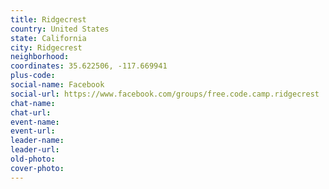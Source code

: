 ```yaml
---
title: Ridgecrest
country: United States
state: California
city: Ridgecrest
neighborhood: 
coordinates: 35.622506, -117.669941
plus-code:
social-name: Facebook
social-url: https://www.facebook.com/groups/free.code.camp.ridgecrest
chat-name:
chat-url:
event-name:
event-url:
leader-name:
leader-url:
old-photo: 
cover-photo:
---
```


